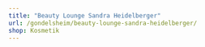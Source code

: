 ```yaml
---
title: "Beauty Lounge Sandra Heidelberger"
url: /gondelsheim/beauty-lounge-sandra-heidelberger/
shop: Kosmetik
---
```

